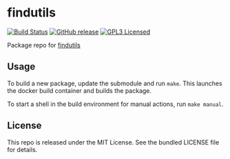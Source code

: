 findutils
==========

[![Build Status](https://img.shields.io/travis/com/amylum/findutils.svg)](https://travis-ci.com/amylum/findutils)
[![GitHub release](https://img.shields.io/github/release/amylum/findutils.svg)](https://github.com/amylum/findutils/releases)
[![GPL3 Licensed](http://img.shields.io/badge/license-GPL3-green.svg)](https://tldrlegal.com/license/gnu-general-public-license-v3-(gpl-3))

Package repo for [findutils](http://www.gnu.org/software/findutils/)

## Usage

To build a new package, update the submodule and run `make`. This launches the docker build container and builds the package.

To start a shell in the build environment for manual actions, run `make manual`.

## License

This repo is released under the MIT License. See the bundled LICENSE file for details.

